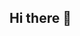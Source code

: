 ## Hi there 👋

<!--
**Gonzaleski/Gonzaleski** is a ✨ _special_ ✨ repository because its `README.md` (this file) appears on your GitHub profile.

Here are some ideas to get you started:
My Name is Arad
- 🔭 I’m currently working on ...
- 🌱 I’m currently learning ...
- 👯 I’m looking to collaborate on ...
- 🤔 I’m looking for help with ...
- 💬 Ask me about ...
- 📫 How to reach me: ...
- 😄 Pronouns: ...
- ⚡ Fun fact: ...
-->

